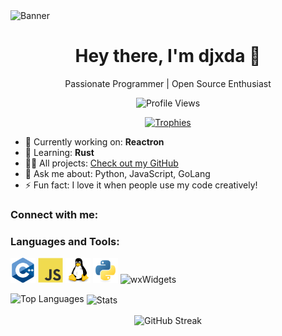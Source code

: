 <img src="https://i.imgur.com/B4SRYU6.jpg" alt="Banner" />
<h1 align="center">Hey there, I'm djxda 👋</h1>
<p align="center">Passionate Programmer | Open Source Enthusiast</p>

<p align="center"><img src="https://komarev.com/ghpvc/?username=djxda&label=Profile%20views&color=blueviolet&style=flat-square" alt="Profile Views"></p>

<p align="center">
  <a href="https://github.com/djxda">
    <img src="https://github-profile-trophy.vercel.app/?username=djxda&theme=nord&margin-w=15&margin-h=15&column=7" alt="Trophies">
  </a>
</p>

- 🔭 Currently working on: **Reactron**
- 🌱 Learning: **Rust**
- 👨‍💻 All projects: [Check out my GitHub](https://github.com/djxda)
- 💬 Ask me about: Python, JavaScript, GoLang
- ⚡ Fun fact: I love it when people use my code creatively!

<h3 align="left">Connect with me:</h3>
<p align="left">
  <!-- Your social media icons/links can go here -->
</p>

<h3 align="left">Languages and Tools:</h3>
<p align="left">
  <img src="https://raw.githubusercontent.com/devicons/devicon/master/icons/cplusplus/cplusplus-original.svg" alt="C++" width="40" height="40"/>
  <img src="https://raw.githubusercontent.com/devicons/devicon/master/icons/javascript/javascript-original.svg" alt="JavaScript" width="40" height="40"/>
  <img src="https://raw.githubusercontent.com/devicons/devicon/master/icons/linux/linux-original.svg" alt="Linux" width="40" height="40"/>
  <img src="https://raw.githubusercontent.com/devicons/devicon/master/icons/python/python-original.svg" alt="Python" width="40" height="40"/>
  <img src="https://upload.wikimedia.org/wikipedia/commons/b/bb/WxWidgets.svg" alt="wxWidgets" width="40" height="40"/>
</p>

<p align="center">
  <img align="left" src="https://github-readme-stats.vercel.app/api/top-langs?username=djxda&show_icons=true&theme=tokyonight&locale=en&layout=compact" alt="Top Languages">
</p>

<p>&nbsp;<img align="center" src="https://github-readme-stats.vercel.app/api?username=djxda&show_icons=true&theme=synthwave&locale=en" alt="Stats"></p>

<p align="center">
  <img align="center" src="https://github-readme-streak-stats.herokuapp.com/?user=djxda&theme=dark" alt="GitHub Streak">
</p>
